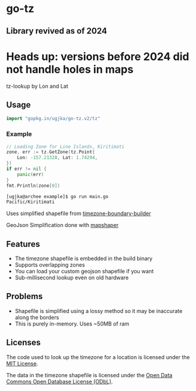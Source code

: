 # go-tz

## Library revived as of 2024

# Heads up: versions before 2024 did not handle holes in maps

tz-lookup by Lon and Lat

## Usage

```go
import "gopkg.in/ugjka/go-tz.v2/tz"
```

### Example

```go
// Loading Zone for Line Islands, Kiritimati
zone, err := tz.GetZone(tz.Point{
    Lon: -157.21328, Lat: 1.74294,
})
if err != nil {
    panic(err)
}
fmt.Println(zone[0])
```

```bash
[ugjka@archee example]$ go run main.go
Pacific/Kiritimati
```

Uses simplified shapefile from [timezone-boundary-builder](https://github.com/evansiroky/timezone-boundary-builder/)

GeoJson Simplification done with [mapshaper](http://mapshaper.org/)

## Features

- The timezone shapefile is embedded in the build binary
- Supports overlapping zones
- You can load your custom geojson shapefile if you want
- Sub-millisecond lookup even on old hardware

## Problems

- Shapefile is simplified using a lossy method so it may be inaccurate along the borders
- This is purely in-memory. Uses ~50MB of ram

## Licenses

The code used to look up the timezone for a location is licensed under the [MIT License](https://opensource.org/licenses/MIT).

The data in the timezone shapefile is licensed under the [Open Data Commons Open Database License (ODbL)](http://opendatacommons.org/licenses/odbl/).
